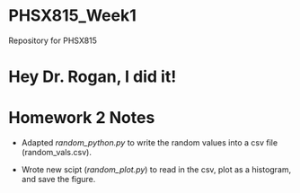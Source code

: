 # PHSX815_Week1
Repository for PHSX815 
# Hey Dr. Rogan, I did it!


# Homework 2 Notes

* Adapted *random_python.py* to write the random values into a csv file (random_vals.csv).

* Wrote new scipt (*random_plot.py*) to read in the csv, plot as a histogram, and save the figure.
